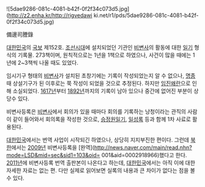 ![5dae9286-081c-4081-b42f-0f2f34c073d5.jpg](http://z2.enha.kr/http://rigvedawi
ki.net/r1/pds/5dae9286-081c-4081-b42f-0f2f34c073d5.jpg)

備邊司謄錄

[대한민국](%EB%8C%80%ED%95%9C%EB%AF%BC%EA%B5%AD.md)의
[국보](%EA%B5%AD%EB%B3%B4.md) 제152호.
[조선시대](%EC%A1%B0%EC%84%A0%EC%8B%9C%EB%8C%80.md)에 설치되었던 기관인
[비변사](%EB%B9%84%EB%B3%80%EC%82%AC.md)의 활동에 대한
[일기](%EC%9D%BC%EA%B8%B0.md) 형식의 기록물. 273책이며, 원칙적으로는 1년을 1책으로 하였으나, 사건이 많을
때에는 1년에 2~3책씩 나올 때도 있었다.

임시기구 형태의 [비변사](%EB%B9%84%EB%B3%80%EC%82%AC.md)가 설치된 초창기에는 기록이 작성되었는지 알 수
없으나, [명종](%EB%AA%85%EC%A2%85.md) 때 상설기구가 된 이후로는 쭉 작성이 되었을 것으로 추정된다. 하지만
[임진왜란](%EC%9E%84%EC%A7%84%EC%99%9C%EB%9E%80.md)으로 인해 소실되었다.
[1617년](1617%EB%85%84.md)부터 [1892년](1892%EB%85%84.md)까지의 기록이 남아 있으나 중간에
없어진 부분이 상당수 있다.

비변사등록은 [비변사](%EB%B9%84%EB%B3%80%EC%82%AC.md)에서 회의가 있을 때마다 회의를 기록하는 낭청이라는
관직의 사람이 같이 들어와서 회의록을 작성한 것으로,
[승정원일기](%EC%8A%B9%EC%A0%95%EC%9B%90%EC%9D%BC%EA%B8%B0.md),
[일성록](%EC%9D%BC%EC%84%B1%EB%A1%9D.md) 등과 함께 1차 사료로 활용된다.

[대한민국](%EB%8C%80%ED%95%9C%EB%AF%BC%EA%B5%AD.md)에서는 번역 사업이 시작되긴 하였으나, 상당히
지지부진한 편이다. 그런데 [북한](%EB%B6%81%ED%95%9C.md)에서는 [2009년](2009%EB%85%84.md)
비변사등록을 [완역](http://news.naver.com/main/read.nhn?mode=LSD&mid=sec&sid1=103&oid=
001&aid=0002918966)했다고 한다. [2011년](2011%EB%85%84.md)에 비변사등록 번역 출판본이 나온다고
하는데, [대한민국](%EB%8C%80%ED%95%9C%EB%AF%BC%EA%B5%AD.md)에서는 아직 이에 대한 자세한 자료는 없는
편. 다만 실제로 읽어보면 실록의 내용과 큰 차이가 없다는 점을 볼 수 있다.


